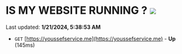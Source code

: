 # IS MY WEBSITE RUNNING ? [![](https://img.shields.io/static/v1?label=Sponsor&message=%E2%9D%A4&logo=GitHub&color=%23fe8e86)](https://github.com/sponsors/<username>)

Last updated: **1/21/2024, 5:38:53 AM**

- `GET` [https://youssefservice.me](https://youssefservice.me) - **Up** (145ms)
